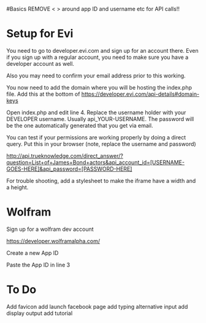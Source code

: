 #Basics
REMOVE < > around app ID and username etc for API calls!!

# Setup for Evi

You need to go to developer.evi.com and sign up for an account there. Even if you sign up with a regular account, you need to make sure you have a developer account as well.

Also you may need to confirm your email address prior to this working.

You now need to add the domain where you will be hosting the index.php file. Add this at the bottom of https://developer.evi.com/api-details#domain-keys

Open index.php and edit line 4. Replace the username holder with your DEVELOPER username. Usually api_YOUR-USERNAME. The password will be the one automatically generated that you get via email.

You can test if your permissions are working properly by doing a direct query. Put this in your browser (note, replace the username and password)

http://api.trueknowledge.com/direct_answer/?question=List+of+James+Bond+actors&api_account_id=[USERNAME-GOES-HERE]&api_password=[PASSWORD-HERE]

For trouble shooting, add a stylesheet to make the iframe have a width and a height.

# Wolfram 

Sign up for a wolfram dev account

https://developer.wolframalpha.com/

Create a new App ID

Paste the App ID in line 3

# To Do
Add favicon
add launch facebook page
add typing alternative input
add display output
add tutorial